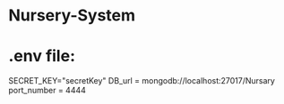# Nursery-System

# .env file:
SECRET_KEY="secretKey"
DB_url = mongodb://localhost:27017/Nursary
port_number = 4444
